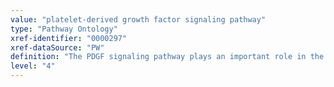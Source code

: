 ```yaml
---
value: "platelet-derived growth factor signaling pathway"
type: "Pathway Ontology"
xref-identifier: "0000297"
xref-dataSource: "PW"
definition: "The PDGF signaling pathway plays an important role in the regulation of cell growth and survival."
level: "4"
---
```

